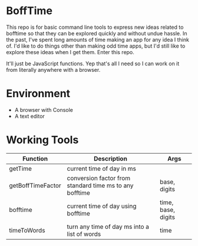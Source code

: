 # BoffTime
This repo is for basic command line tools to express new ideas related to bofftime so that they can be explored quickly and without undue hassle. In the past, I've spent long amounts of time making an app for any idea I think of. I'd like to do things other than making odd time apps, but I'd still like to explore these ideas when I get them. Enter this repo.

It'll just be JavaScript functions. Yep that's all I need so I can work on it from literally anywhere with a browser.

# Environment

- A browser with Console
- A text editor

# Working Tools
| Function  | Description | Args |
| -------------- | -------------- | -------------- |
| getTime   | current time of day in ms | |
| getBoffTimeFactor | conversion factor from standard time ms to any bofftime | base, digits  |
| bofftime  | current time of day using bofftime | time, base, digits |
| timeToWords | turn any time of day ms into a list of words | time |
